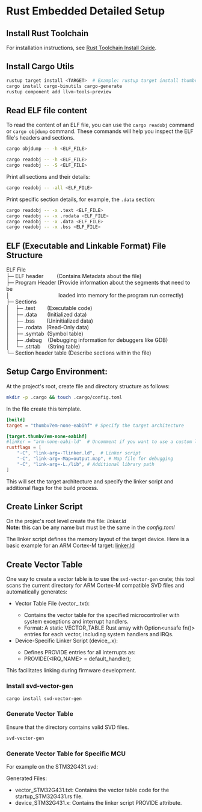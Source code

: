 # Rust Embedded Detailed Setup

## Install Rust Toolchain

For installation instructions, see [Rust Toolchain Install Guide](https://www.rust-lang.org/tools/install).

## Install Cargo Utils

  ```bash
  rustup target install <TARGET>  # Example: rustup target install thumbv7em-none-eabihf
  cargo install cargo-binutils cargo-generate
  rustup component add llvm-tools-preview
  ```
## Read ELF file content

To read the content of an ELF file, you can use the `cargo readobj` command or `cargo objdump` command.
These commands will help you inspect the ELF file's headers and sections.

```bash
cargo objdump -- -h <ELF_FILE>
```


```bash
cargo readobj -- -h <ELF_FILE>
cargo readobj -- -S <ELF_FILE>
```

Print all sections and their details:
```bash
cargo readobj -- -all <ELF_FILE>
```

Print specific section details, for example, the `.data` section:

```bash
cargo readobj -- -x .text <ELF_FILE>
cargo readobj -- -x .rodata <ELF_FILE>
cargo readobj -- -x .data <ELF_FILE>
cargo readobj -- -x .bss <ELF_FILE>
```

## ELF (Executable and Linkable Format) File Structure

ELF File  
  ├─ ELF header&nbsp;&nbsp;&nbsp;&nbsp;&nbsp;&nbsp;&nbsp;&nbsp;&nbsp;(Contains Metadata about the file)  
  ├─ Program Header (Provide information about the segments that need to be  
  │&nbsp;&nbsp;&nbsp;&nbsp;&nbsp;&nbsp;&nbsp;&nbsp;&nbsp;&nbsp;&nbsp;
  &nbsp;&nbsp;&nbsp;&nbsp;&nbsp;&nbsp;&nbsp;&nbsp;&nbsp;&nbsp;&nbsp;
  &nbsp;&nbsp;&nbsp;&nbsp;&nbsp;&nbsp;&nbsp;
  &nbsp;loaded into memory for the program run correctly)  
  ├─ Sections  
  │&nbsp;&nbsp;&nbsp;&nbsp;├─ .text&nbsp;&nbsp;&nbsp;&nbsp;&nbsp;&nbsp;&nbsp;&nbsp;(Executable code)  
  │&nbsp;&nbsp;&nbsp;&nbsp;├─ .data&nbsp;&nbsp;&nbsp;&nbsp;&nbsp;&nbsp;&nbsp;(Initialized data)  
  │&nbsp;&nbsp;&nbsp;&nbsp;├─ .bss&nbsp;&nbsp;&nbsp;&nbsp;&nbsp;&nbsp;&nbsp;&nbsp;(Uninitialized data)  
  │&nbsp;&nbsp;&nbsp;&nbsp;├─ .rodata&nbsp;&nbsp;&nbsp;(Read-Only data)  
  │&nbsp;&nbsp;&nbsp;&nbsp;├─ .symtab&nbsp;&nbsp;(Symbol table)  
  │&nbsp;&nbsp;&nbsp;&nbsp;├─ .debug&nbsp;&nbsp;&nbsp;&nbsp;(Debugging information for debuggers like GDB)  
  │&nbsp;&nbsp;&nbsp;&nbsp;└─ .strtab&nbsp;&nbsp;&nbsp;&nbsp;&nbsp;(String table)  
  └─ Section header table (Describe sections within the file)  

## Setup Cargo Environment:

At the project's root, create file and directory structure as follows:

```bash
mkdir -p .cargo && touch .cargo/config.toml
```

In the file create this template.

```toml
[build]
target = "thumbv7em-none-eabihf" # Specify the target architecture

[target.thumbv7em-none-eabihf]
#linker = "arm-none-eabi-ld"  # Uncomment if you want to use a custom linker
rustflags = [
    "-C", "link-arg=-Tlinker.ld",  # Linker script
    "-C", "link-arg=-Map=output.map", # Map file for debugging
    "-C", "link-arg=-L./lib", # Additional library path
]
```
This will set the target architecture and specify the linker script and additional flags for the build process.

## Create Linker Script

On the projec's root level create the file: *linker.ld*  
**Note:** this can be any name but must be the same in the *config.toml*

The linker script defines the memory layout of the target device. Here is a basic example for an ARM Cortex-M target:
[linker.ld](../linker.ld)  

## Create Vector Table

One way to create a vector table is to use the `svd-vector-gen` crate; this tool scans the current directory for
ARM Cortex-M compatible SVD files and automatically generates:  

- Vector Table File (vector_<mcu>.txt):
  - Contains the vector table for the specified microcontroller with system exceptions and interrupt handlers.
  - Format: A static VECTOR_TABLE Rust array with Option<unsafe fn()> entries for each vector, including system handlers and IRQs.
- Device-Specific Linker Script (device_<mcu>.x):
  - Defines PROVIDE entries for all interrupts as:
  - PROVIDE(<IRQ_NAME> = default_handler); 

This facilitates linking during firmware development.

### Install svd-vector-gen

```bash
cargo install svd-vector-gen
```
### Generate Vector Table
Ensure that the directory contains valid SVD files.
```bash
svd-vector-gen 
```
### Generate Vector Table for Specific MCU
For example on the STM32G431.svd:

Generated Files:
  - vector_STM32G431.txt: Contains the vector table code for the startup_STM32G431.rs file.
  - device_STM32G431.x: Contains the linker script PROVIDE attribute.

